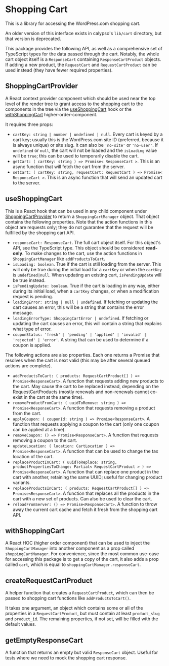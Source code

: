 # Shopping Cart

This is a library for accessing the WordPress.com shopping cart.

An older version of this interface exists in calypso's `lib/cart` directory, but that version is deprecated.

This package provides the following API, as well as a comprehensive set of TypeScript types for the data passed through the cart. Notably, the whole cart object itself is a `ResponseCart` containing `ResponseCartProduct` objects. If adding a new product, the `RequestCart` and `RequestCartProduct` can be used instead (they have fewer required properties).

## ShoppingCartProvider

A React context provider component which should be used near the top level of the render tree to grant access to the shopping cart to the components in the tree via the [useShoppingCart](#useShoppingCart) hook or the [withShoppingCart](#withShoppingCart) higher-order-component.

It requires three props:

- `cartKey: string | number | undefined | null`. Every cart is keyed by a cart key; usually this is the WordPress.com site ID (preferred, because it is always unique) or site slug. It can also be `'no-site'` or `'no-user'`. If `undefined` or `null`, the cart will not be loaded and the `isLoading` value will be `true`; this can be used to temporarily disable the cart.
- `getCart: ( cartKey: string ) => Promise< ResponseCart >`. This is an async function that will fetch the cart from the server.
- `setCart: ( cartKey: string, requestCart: RequestCart ) => Promise< ResponseCart >`. This is an async function that will send an updated cart to the server.

## useShoppingCart

This is a React hook that can be used in any child component under [ShoppingCartProvider](#ShoppingCartProvider) to return a `ShoppingCartManager` object. That object contains the following properties. Note that the action functions in this object are requests only; they do not guarantee that the request will be fulfilled by the shopping cart API.

- `responseCart: ResponseCart`. The full cart object itself. For this object's API, see the TypeScript type. This object should be considered **read-only**. To make changes to the cart, use the action functions in `ShoppingCartManager` like `addProductsToCart`.
- `isLoading: boolean`. True if the cart is still loading from the server. This will only be true during the initial load for a `cartKey` or when the `cartKey` is `undefined|null`. When updating an existing cart, `isPendingUpdate` will be true instead.
- `isPendingUpdate: boolean`. True if the cart is loading in any way, either during its initial load, when a `cartKey` changes, or when a modification request is pending.
- `loadingError: string | null | undefined`. If fetching or updating the cart causes an error, this will be a string that contains the error message.
- `loadingErrorType: ShoppingCartError | undefined`. If fetching or updating the cart causes an error, this will contain a string that explains what type of error.
- `couponStatus: 'fresh' | 'pending' | 'applied' | 'invalid' | 'rejected' | 'error'`. A string that can be used to determine if a coupon is applied.

The following actions are also properties. Each one returns a Promise that resolves when the cart is next valid (this may be after several queued actions are complete).

- `addProductsToCart: ( products: RequestCartProduct[] ) => Promise<ResponseCart>`. A function that requests adding new products to the cart. May cause the cart to be replaced instead, depending on the RequestCartProducts (mostly renewals and non-renewals cannot co-exist in the cart at the same time).
- `removeProductFromCart: ( uuidToRemove: string ) => Promise<ResponseCart>`. A function that requests removing a product from the cart.
- `applyCoupon: ( couponId: string ) => Promise<ResponseCart>`. A function that requests applying a coupon to the cart (only one coupon can be applied at a time).
- `removeCoupon: () => Promise<ResponseCart>`. A function that requests removing a coupon to the cart.
- `updateLocation: ( location: CartLocation ) => Promise<ResponseCart>`. A function that can be used to change the tax location of the cart.
- `replaceProductInCart: ( uuidToReplace: string, productPropertiesToChange: Partial< RequestCartProduct > ) => Promise<ResponseCart>`. A function that can replace one product in the cart with another, retaining the same UUID; useful for changing product variants.
- `replaceProductsInCart: ( products: RequestCartProduct[] ) => Promise<ResponseCart>`. A function that replaces all the products in the cart with a new set of products. Can also be used to clear the cart.
- `reloadFromServer: () => Promise<ResponseCart>`. A function to throw away the current cart cache and fetch it fresh from the shopping cart API.

## withShoppingCart

A React HOC (higher order component) that can be used to inject the `ShoppingCartManager` into another component as a prop called `shoppingCartManager`. For convenience, since the most common use-case for accessing this package is to get a copy of the cart, it also adds a prop called `cart`, which is equal to `shoppingCartManager.responseCart`.

## createRequestCartProduct

A helper function that creates a `RequestCartProduct`, which can then be passed to shopping cart functions like `addProductsToCart()`.

It takes one argument, an object which contains some or all of the properties in a `RequestCartProduct`, but must contain at least `product_slug` and `product_id`. The remaining properties, if not set, will be filled with the default values.

## getEmptyResponseCart

A function that returns an empty but valid `ResponseCart` object. Useful for tests where we need to mock the shopping cart response.
